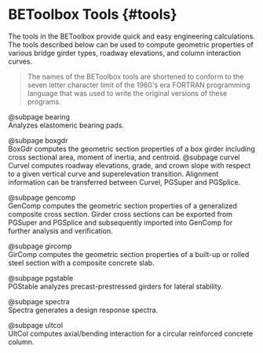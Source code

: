 BEToolbox Tools {#tools}
===============
The tools in the BEToolbox provide quick and easy engineering calculations. The tools described below can be used to compute geometric properties of various bridge girder types, roadway elevations, and column interaction curves.

> The names of the BEToolbox tools are shortened to conform to the seven letter character limit of the 1960's era FORTRAN programming language that was used to write the original versions of these programs.

@subpage bearing <br>
Analyzes elastomeric bearing pads.

@subpage boxgdr <br>
BoxGdr computes the geometric section properties of a box girder including cross sectional area, moment of inertia, and centroid. 
@subpage curvel <br>
Curvel computes roadway elevations, grade, and crown slope with respect to a given vertical curve and superelevation transition. Alignment information can be transferred between Curvel, PGSuper and PGSplice.

@subpage gencomp <br>
GenComp computes the geometric section properties of a generalized composite cross section. Girder cross sections can be exported from PGSuper and PGSplice and subsequently imported into GenComp for further analysis and verification.

@subpage gircomp <br>
GirComp computes the geometric section properties of a built-up or rolled steel section with a composite concrete slab.

@subpage pgstable <br>
PGStable analyzes precast-prestressed girders for lateral stability.

@subpage spectra <br>
Spectra generates a design response spectra.

@subpage ultcol <br>
UltCol computes axial/bending interaction for a circular reinforced concrete column.
